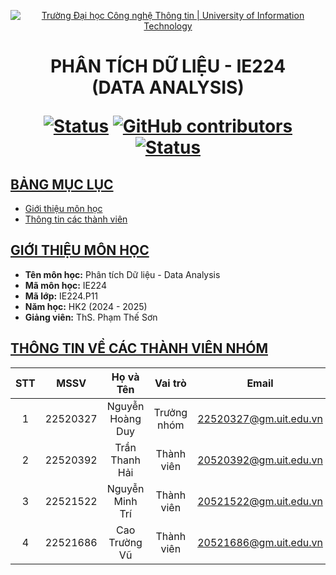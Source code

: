<a id="top"></a>

<!-- Banner -->
<p align="center">
  <a href="https://www.uit.edu.vn/" title="Trường Đại học Công nghệ Thông tin" style="border: none;">
    <img src="https://www.uit.edu.vn/sites/vi/files/banner_uit.png" alt="Trường Đại học Công nghệ Thông tin | University of Information Technology">
  </a>
</p>

<h1 align="center"><b>PHÂN TÍCH DỮ LIỆU - IE224<br>(DATA ANALYSIS)</b></h>

[![Status](https://img.shields.io/badge/status-working-green?style=flat-square)](https://github.com/fromuit/IE224_Project)
[![GitHub contributors](https://img.shields.io/github/contributors/fromuit/IE224_Project?style=flat-square)](https://github.com/fromuit/IE224_Project/graphs/contributors)
[![Status](https://img.shields.io/badge/language-python-blue?style=flat-square)](https://github.com/fromuit/IE224_Project)

## [BẢNG MỤC LỤC](#top)
* [Giới thiệu môn học](#giới-thiệu-môn-học)
* [Thông tin các thành viên](#thông-tin-về-các-thành-viên-nhóm)

## [GIỚI THIỆU MÔN HỌC](#top)
* **Tên môn học:** Phân tích Dữ liệu - Data Analysis
* **Mã môn học:** IE224
* **Mã lớp:** IE224.P11
* **Năm học:** HK2 (2024 - 2025)
* **Giảng viên:** ThS. Phạm Thế Sơn

## [THÔNG TIN VỀ CÁC THÀNH VIÊN NHÓM](#top)

| STT    | MSSV          | Họ và Tên                |Vai trò    | Email                    |
| :----: |:-------------:| :-----------------------:|:---------:|:-------------------------:
| 1      | 22520327      | Nguyễn Hoàng Duy         |Trưởng nhóm| 22520327@gm.uit.edu.vn   |
| 2      | 22520392      | Trần Thanh Hải           | Thành viên| 20520392@gm.uit.edu.vn   |
| 3      | 22521522      | Nguyễn Minh Trí          | Thành viên| 20521522@gm.uit.edu.vn   |
| 4      | 22521686      | Cao Trường Vũ            | Thành viên| 20521686@gm.uit.edu.vn   |
